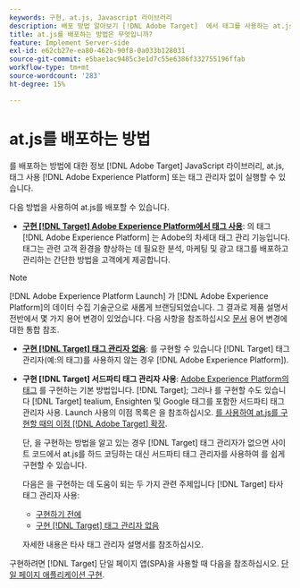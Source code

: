 ```yaml
---
keywords: 구현, at.js, Javascript 라이브러리
description: 배포 방법 알아보기 [!DNL Adobe Target]  에서 태그를 사용하는 at.js JavaScript 라이브러리 [!DNL Adobe Experience Platform] 또는 태그 관리자 없이 실행할 수 있습니다.
title: at.js를 배포하는 방법은 무엇입니까?
feature: Implement Server-side
exl-id: e62cb27e-ea80-462b-90f8-0a033b128031
source-git-commit: e5bae1ac9485c3e1d7c55e6386f332755196ffab
workflow-type: tm+mt
source-wordcount: '283'
ht-degree: 15%

---
```


# at.js를 배포하는 방법

를 배포하는 방법에 대한 정보 [!DNL Adobe Target]  JavaScript 라이브러리, at.js, 태그 사용 [!DNL Adobe Experience Platform] 또는 태그 관리자 없이 실행할 수 있습니다.

다음 방법을 사용하여 at.js를 배포할 수 있습니다.

* **[구현 [!DNL Target] Adobe Experience Platform에서 태그 사용](/help/dev/implement/client-side/atjs/how-to-deployatjs/implement-target-using-adobe-launch.md)**: 의 태그 [!DNL Adobe Experience Platform] 는 Adobe의 차세대 태그 관리 기능입니다. 태그는 관련 고객 환경을 향상하는 데 필요한 분석, 마케팅 및 광고 태그를 배포하고 관리하는 간단한 방법을 고객에게 제공합니다.

>[!NOTE]
>
> [!DNL Adobe Experience Platform Launch] 가 [!DNL Adobe Experience Platform]의 데이터 수집 기술군으로 새롭게 브랜딩되었습니다. 그 결과로 제품 설명서 전반에서 몇 가지 용어 변경이 있었습니다. 다음 사항을 참조하십시오 [문서](https://experienceleague.adobe.com/docs/experience-platform/tags/term-updates.html) 용어 변경에 대한 통합 참조.

* **[구현 [!DNL Target] 태그 관리자 없음](/help/dev/implement/client-side/atjs/how-to-deployatjs/implement-target-without-a-tag-manager.md)**: 를 구현할 수 있습니다 [!DNL Target] 태그 관리자(예:의 태그)를 사용하지 않는 경우 [!DNL Adobe Experience Platform]).
* **구현 [!DNL Target] 서드파티 태그 관리자 사용**: [Adobe Experience Platform의 태그](/help/dev/implement/client-side/atjs/how-to-deployatjs/implement-target-using-adobe-launch.md) 를 구현하는 기본 방법입니다. [!DNL Target]; 그러나 를 구현할 수도 있습니다 [!DNL Target] tealium, Ensighten 및 Google 태그를 포함한 서드파티 태그 관리자 사용. Launch 사용의 이점 목록은 을 참조하십시오. [를 사용하여 at.js를 구현할 때의 이점 [!DNL Adobe Target]  확장](/help/dev/implement/client-side/atjs/how-to-deployatjs/implement-target-using-adobe-launch.md#advantages-of-implementing-atjs-using-the-target-extension).

  단, 을 구현하는 방법을 알고 있는 경우 [!DNL Target] 태그 관리자가 없으면 사이트 코드에서 at.js를 하드 코딩하는 대신 서드파티 태그 관리자를 사용하여 를 쉽게 구현할 수 있습니다.

  다음은 을 구현하는 데 도움이 되는 두 가지 관련 주제입니다 [!DNL Target] 타사 태그 관리자 사용:

   * [구현하기 전에](/help/dev/before-implement/prepare-to-implement-target.md)
   * [구현 [!DNL Target] 태그 관리자 없음](/help/dev/implement/client-side/atjs/how-to-deployatjs/implement-target-without-a-tag-manager.md)

  자세한 내용은 타사 태그 관리자 설명서를 참조하십시오.

구현하려면 [!DNL Target] 단일 페이지 앱(SPA)을 사용할 때 다음을 참조하십시오. [단일 페이지 애플리케이션 구현](/help/dev/implement/client-side/atjs/how-to-deployatjs/target-atjs-single-page-application.md).
